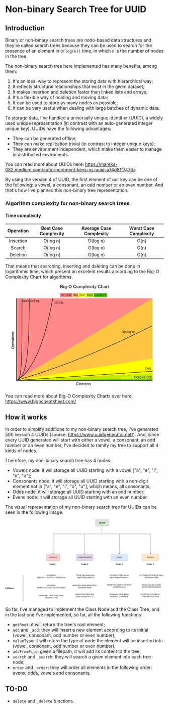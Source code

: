 # Non-binary Search Tree for UUID

## Introduction

Binary or non-binary search trees are node-based data structures and they're called search trees because they can be used to search for the presence of an element in `O(log(n))` time, in which `n` is the number of nodes in the tree.

The non-binary search tree here implemented has many benefits, among them:
1. It's an ideal way to represent the storing data with hierarchical way;
2. It reflects structural relationships that exist in the given dataset;
3. It makes insertion and deletion faster than linked lists and arrays;
4. It's a flexible way of holding and moving data;
5. It can be used to store as many nodes as possible;
6. It can be very useful when dealing with large batches of dynamic data.

To storage data, I've handled a universally unique identifier (UUID), a widely used unique representation (in contrast with an auto-generated integer unique key). UUIDs have the following advantages:
- They can be generated offline;
- They can make replication trivial (in contrast to integer unique keys);
- They are environment independent, which make them easier to manage in distribuited enviroments.

You can read more about UUIDs here: https://mareks-082.medium.com/auto-increment-keys-vs-uuid-a74d81f7476a

By using the version 4 of UUID, the first element of our key can be one of the following: a vowel, a consonant, an odd number or an even number. And that's how I've planned this non-binary tree representation.

### Algorithm complexity for non-binary search trees

#### Time complexity

| Operation | Best Case Complexity | Average Case Complexity | Worst Case Complexity |
| :---: | :---: | :---: | :---: | 
| Insertion | O(log n) | O(log n) | O(n) |
| Search | O(log n) | O(log n) | O(n) |
| Deletion | O(log n) | O(log n) | O(n) |

That means that searching, inserting and deleting can be done in logarithmic time, which present an excelent results according to  the Big-O Complexity Chart for algorithms.

![alt text](https://github.com/danielaczarref/NonBinarySearchTree/blob/master/BigOComplexityChart.png?raw=true)

You can read more about Big-O Complexity Charts over here: https://www.bigocheatsheet.com/

## How it works

In order to simplify additions to my non-binary search tree, I've generated 500 version 4 UUIDs (source: https://www.uuidgenerator.net/). And, since every UUID generated will start with either a vowel, a consonant, an odd number or an even number, I've decided to ramify my tree to support all 4 kinds of nodes.

Therefore, my non-binary search tree has 4 nodes: 
- Vowels node: it will storage all UUID starting with a vowel ["a", "e", "i", "o", "u"];
- Consonants node: it will storage all UUID starting with a non-digit element not in ["a", "e", "i", "o", "u"], which means, all consonants;
- Odds node: it will storage all UUID starting with an odd number;
- Evens node: it will storage all UUID starting with an even number.

The visual representation of my non-binary search tree for UUIDs can be seen in the following image.

![alt text](https://github.com/danielaczarref/NonBinarySearchTree/blob/master/NBST.png?raw=true)

So far, I've managed to implement the Class Node and the Class Tree, and in the last one I've implemented, so far, all the following functions:

- `getRoot`: it will return the tree's root element;
- `add` and `_add`: they will insert a new element according to its initial (vowel, consonant, odd number or even number);
- `valueType`: it will return the type of node the element will be inserted into (vowel, consonant, odd number or even number);
- `addFromFile`: given a filepath, it will add its content to the tree;
- `search` and `_search`: they will search a given element into each tree node;
- `order` and `_order`: they will order all elements in the following order: evens, odds, vowels and consonants;

## TO-DO
- `delete` and `_delete` functions.



